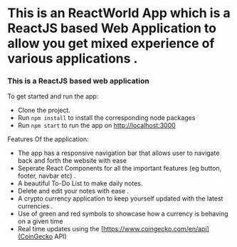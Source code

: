 # This is an ReactWorld App which is a ReactJS based Web Application to allow you get mixed experience of various applications .

### This is a ReactJS based web application

To get started and run the app:

- Clone the project.
- Run `npm install` to install the corresponding node packages
- Run `npm start` to run the app on [http://localhost:3000](http://localhost:3000)

Features Of the application:

- The app has a responsive navigation bar that allows user to navigate back and forth the website with ease
- Seperate React Components for all the important features (eg button, footer, navbar etc) .
- A beautiful To-Do List to make daily notes.
- Delete and edit your notes with ease .
- A crypto currency application to keep yourself updated with the latest currencies .
- Use of green and red symbols to showcase how a currency is behaving on a given time
- Real time updates using the [https://www.coingecko.com/en/api](CoinGecko API)
